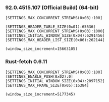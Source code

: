 ### 92.0.4515.107 (Official Build) (64-bit)
```
[SETTINGS_MAX_CONCURRENT_STREAMS(0x03):100]

[SETTINGS_HEADER_TABLE_SIZE(0x01):65536]
[SETTINGS_MAX_CONCURRENT_STREAMS(0x03):1000]
[SETTINGS_INITIAL_WINDOW_SIZE(0x04):6291456]
[SETTINGS_MAX_HEADER_LIST_SIZE(0x06):262144]

(window_size_increment=15663105)
```

### Rust-fetch 0.6.11
```
[SETTINGS_MAX_CONCURRENT_STREAMS(0x03):100]
[SETTINGS_ENABLE_PUSH(0x02):0]
[SETTINGS_INITIAL_WINDOW_SIZE(0x04):2097152]
[SETTINGS_MAX_FRAME_SIZE(0x05):16384]

(window_size_increment=5177345)
```
